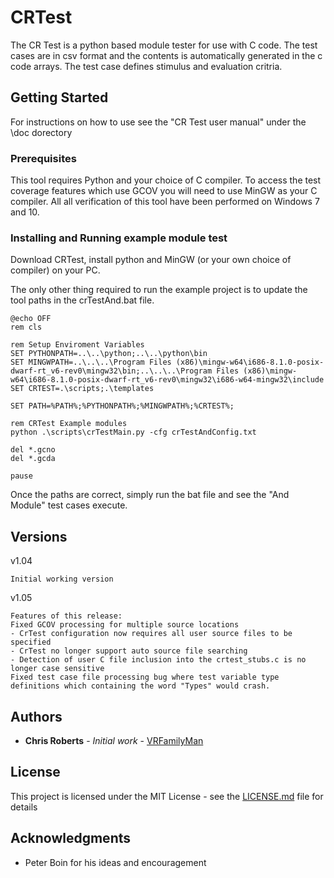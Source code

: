 # CRTest

The CR Test is a python based module tester for use with C code. The test cases are in csv format and the contents is automatically generated in the c code arrays. The test case defines stimulus and evaluation critria.


## Getting Started

For instructions on how to use see the "CR Test user manual" under the \doc dorectory

### Prerequisites

This tool requires Python and your choice of C compiler. To access the test coverage features which use GCOV you will need to use MinGW as your C compiler. All all verification of this tool have been performed on Windows 7 and 10.

### Installing and Running example module test

Download CRTest, install python and MinGW (or your own choice of compiler) on your PC.

The only other thing required to run the example project is to update the tool paths in the crTestAnd.bat file.

```
@echo OFF
rem cls

rem Setup Enviroment Variables
SET PYTHONPATH=..\..\python;..\..\python\bin
SET MINGWPATH=..\..\..\Program Files (x86)\mingw-w64\i686-8.1.0-posix-dwarf-rt_v6-rev0\mingw32\bin;..\..\..\Program Files (x86)\mingw-w64\i686-8.1.0-posix-dwarf-rt_v6-rev0\mingw32\i686-w64-mingw32\include
SET CRTEST=.\scripts;.\templates

SET PATH=%PATH%;%PYTHONPATH%;%MINGWPATH%;%CRTEST%;

rem CRTest Example modules
python .\scripts\crTestMain.py -cfg crTestAndConfig.txt    

del *.gcno
del *.gcda

pause
```

Once the paths are correct, simply run the bat file and see the "And Module" test cases execute.

## Versions

v1.04

```
Initial working version
```

v1.05

```
Features of this release:
Fixed GCOV processing for multiple source locations
- CrTest configuration now requires all user source files to be specified
- CrTest no longer support auto source file searching
- Detection of user C file inclusion into the crtest_stubs.c is no longer case sensitive  
Fixed test case file processing bug where test variable type definitions which containing the word "Types" would crash.
```

## Authors

* **Chris Roberts** - *Initial work* - [VRFamilyMan](https://github.com/VRFamilyMan)

## License

This project is licensed under the MIT License - see the [LICENSE.md](LICENSE.md) file for details

## Acknowledgments

* Peter Boin for his ideas and encouragement
